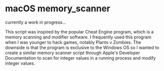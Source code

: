 # macOS memory_scanner
currently a work in progress...

This script was inspired by the popular Cheat Engine program, which is a memory scanning and modifier software. I frequently used this program when I was younger to hack games, notably Plants v Zombies. The downside is that the program is exclusive to the Windows OS so I wanted to create a similar memory scanner script through Apple's Developer Documentation to scan for integer values in a running process and modify integer values.

